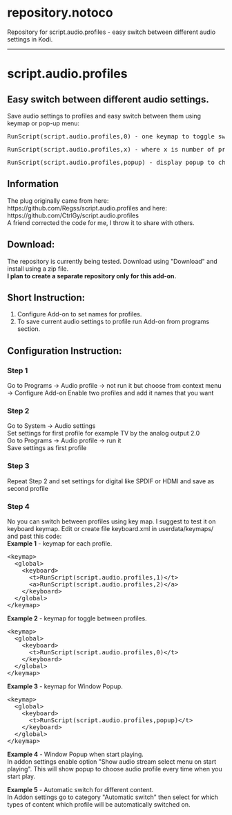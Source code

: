 # repository.notoco
Repository for script.audio.profiles - easy switch between different audio settings in Kodi.
<hr/>
<h1>script.audio.profiles</h1>
<h2>Easy switch between different audio settings.</h2>

Save audio settings to profiles and easy switch between them using keymap or pop-up menu:

<pre>RunScript(script.audio.profiles,0) - one keymap to toggle switch between two profiles. </pre>
<pre>RunScript(script.audio.profiles,x) - where x is number of profile</pre>
<pre>RunScript(script.audio.profiles,popup) - display popup to change profile </pre>

<h2>Information</h2>
The plug originally came from here: https://github.com/Regss/script.audio.profiles and here: https://github.com/CtrlGy/script.audio.profiles
<br/>A friend corrected the code for me, I throw it to share with others.

<h2>Download:</h2>
The repository is currently being tested. Download using "Download" and install using a zip file. 
</br>
<b>I plan to create a separate repository only for this add-on. </b>
<h2>Short Instruction:</h2>
<ol>
  <li>Configure Add-on to set names for profiles.</li>
  <li>To save current audio settings to profile run Add-on from programs section.</li>
</ol>

<h2>Configuration Instruction:</h2>

<h3>Step 1</h3>
Go to Programs -> Audio profile -> not run it but choose from context menu -> Configure Add-on
Enable two profiles and add it names that you want

<h3>Step 2</h3>
Go to System -> Audio settings</br>
Set settings for first profile for example TV by the analog output 2.0</br>
Go to Programs -> Audio profile -> run it</br>
Save settings as first profile</br>

<h3>Step 3</h3>
Repeat Step 2 and set settings for digital like SPDIF or HDMI and save as second profile

<h3>Step 4</h3>
No you can switch between profiles using key map. I suggest to test it on keyboard keymap.
Edit or create file keyboard.xml in userdata/keymaps/ and past this code:
</br>
<b>Example 1</b> - keymap for each profile.
<pre>
&lt;keymap>
  &lt;global>
    &lt;keyboard>
      &lt;t>RunScript(script.audio.profiles,1)&lt;/t>
      &lt;a>RunScript(script.audio.profiles,2)&lt;/a>
    &lt;/keyboard>
  &lt;/global>
&lt;/keymap>
</pre>

<b>Example 2</b> - keymap for toggle between profiles.
<pre>
&lt;keymap>
  &lt;global>
    &lt;keyboard>
      &lt;t>RunScript(script.audio.profiles,0)&lt;/t>
    &lt;/keyboard>
  &lt;/global>
&lt;/keymap>
</pre>

<b>Example 3</b> - keymap for Window Popup.</br>
<pre>
&lt;keymap>
  &lt;global>
    &lt;keyboard>
      &lt;t>RunScript(script.audio.profiles,popup)&lt;/t>
    &lt;/keyboard>
  &lt;/global>
&lt;/keymap>
</pre>

<b>Example 4</b> - Window Popup when start playing.</br>
In addon settings enable option "Show audio stream select menu on start playing". This will show popup to choose audio profile every time when you start play.

<b>Example 5</b> - Automatic switch for different content.</br>
In Addon settings go to category "Automatic switch" then select for which types of content which profile will be automatically switched on.


